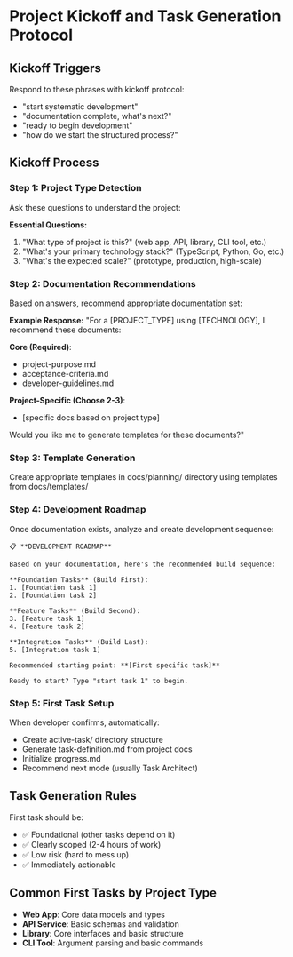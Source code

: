 # Project Kickoff and Task Generation Protocol

## Kickoff Triggers
Respond to these phrases with kickoff protocol:
- "start systematic development"
- "documentation complete, what's next?"
- "ready to begin development"
- "how do we start the structured process?"

## Kickoff Process

### Step 1: Project Type Detection
Ask these questions to understand the project:

**Essential Questions:**
1. "What type of project is this?" (web app, API, library, CLI tool, etc.)
2. "What's your primary technology stack?" (TypeScript, Python, Go, etc.)
3. "What's the expected scale?" (prototype, production, high-scale)

### Step 2: Documentation Recommendations
Based on answers, recommend appropriate documentation set:

**Example Response:**
"For a [PROJECT_TYPE] using [TECHNOLOGY], I recommend these documents:

**Core (Required)**:
- project-purpose.md
- acceptance-criteria.md  
- developer-guidelines.md

**Project-Specific (Choose 2-3)**:
- [specific docs based on project type]

Would you like me to generate templates for these documents?"

### Step 3: Template Generation
Create appropriate templates in docs/planning/ directory using templates from docs/templates/

### Step 4: Development Roadmap
Once documentation exists, analyze and create development sequence:

```
📋 **DEVELOPMENT ROADMAP**

Based on your documentation, here's the recommended build sequence:

**Foundation Tasks** (Build First):
1. [Foundation task 1]
2. [Foundation task 2]

**Feature Tasks** (Build Second):  
3. [Feature task 1]
4. [Feature task 2]

**Integration Tasks** (Build Last):
5. [Integration task 1]

Recommended starting point: **[First specific task]**

Ready to start? Type "start task 1" to begin.
```

### Step 5: First Task Setup
When developer confirms, automatically:
- Create active-task/ directory structure
- Generate task-definition.md from project docs
- Initialize progress.md
- Recommend next mode (usually Task Architect)

## Task Generation Rules
First task should be:
- ✅ Foundational (other tasks depend on it)
- ✅ Clearly scoped (2-4 hours of work)
- ✅ Low risk (hard to mess up)
- ✅ Immediately actionable

## Common First Tasks by Project Type
- **Web App**: Core data models and types
- **API Service**: Basic schemas and validation
- **Library**: Core interfaces and basic structure
- **CLI Tool**: Argument parsing and basic commands
